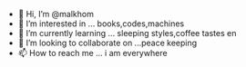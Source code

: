 - 👋 Hi, I’m @malkhom
- 👀 I’m interested in ... books,codes,machines
- 🌱 I’m currently learning ... sleeping styles,coffee tastes en 
- 💞️ I’m looking to collaborate on ...peace keeping
- 📫 How to reach me ... i am everywhere

<!---
malkhom/malkhom is a ✨ special ✨ repository because its `README.md` (this file) appears on your GitHub profile.
You can click the Preview link to take a look at your changes.
--->
